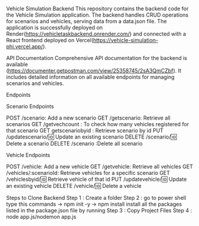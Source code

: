 Vehicle Simulation Backend
This repository contains the backend code for the Vehicle Simulation application. The backend handles CRUD operations for scenarios and vehicles, 
serving data from a data.json file. The application is successfully deployed on Render(https://vehicletaskbackend.onrender.com/)
and connected with a React frontend deployed on Vercel(https://vehicle-simulation-phi.vercel.app/).

API Documentation
Comprehensive API documentation for the backend is available (https://documenter.getpostman.com/view/25358745/2sA3QmCZbf). 
It includes detailed information on all available endpoints for managing scenarios and vehicles.

Endpoints

Scenario Endpoints

POST /scenario: Add a new scenario
GET /getscenario: Retrieve all scenarios
GET /getvechcount : To check how many vehicles registered for that scenario
GET getscenariobyid : Retrieve   scenario by id
PUT /updatescenario/:id: Update an existing scenario
DELETE /scenario/:id: Delete a scenario
DELETE /scenario :Delete all scenario

Vehicle Endpoints

POST /vehicle: Add a new vehicle
GET /getvehicle: Retrieve all vehicles
GET /vehicles/:scenarioId: Retrieve vehicles for a specific scenario
GET /vehiclesbyid/:id: Retrieve vehicle of that id
PUT /updatevehicle/:id: Update an existing vehicle
DELETE /vehicle/:id: Delete a vehicle

Steps to Clone Backend
Step 1 : Create a folder 
Step 2 : go to power shell type this commands
    -> npm init -y
    -> npm install
 install all the packages listed in the package.json file by running
Step 3 : Copy Project Files
Step 4 : node app.js/nodemon app.js
